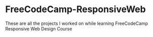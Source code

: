 # FreeCodeCamp-ResponsiveWeb
These are all the projects I worked on while learning FreeCodeCamp Responsive Web Design Course
